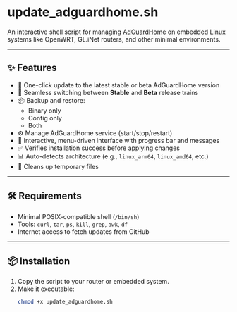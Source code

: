 # update_adguardhome.sh

An interactive shell script for managing [AdGuardHome](https://github.com/AdguardTeam/AdGuardHome) on embedded Linux systems like OpenWRT, GL.iNet routers, and other minimal environments.

---

## ✨ Features

- 🚀 One-click update to the latest stable or beta AdGuardHome version
- 🔁 Seamless switching between **Stable** and **Beta** release trains
- 📦 Backup and restore:
  - Binary only
  - Config only
  - Both
- ⚙️ Manage AdGuardHome service (start/stop/restart)
- 💬 Interactive, menu-driven interface with progress bar and messages
- ✅ Verifies installation success before applying changes
- 📊 Auto-detects architecture (e.g., `linux_arm64`, `linux_amd64`, etc.)
- 🧼 Cleans up temporary files

---

## 🛠 Requirements

- Minimal POSIX-compatible shell (`/bin/sh`)
- Tools: `curl`, `tar`, `ps`, `kill`, `grep`, `awk`, `df`
- Internet access to fetch updates from GitHub

---

## 📦 Installation

1. Copy the script to your router or embedded system.
2. Make it executable:
   ```sh
   chmod +x update_adguardhome.sh
